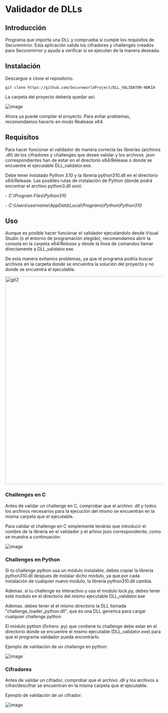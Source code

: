 # Validador de DLLs

## Introducción
Programa que importa una DLL y comprueba si cumple los requisitos de Securemirror.
Esta aplicación valida los cifradores y challenges creados para Securemirror y ayuda a verificar si se ejecutan de la manera deseada.

## Instalación
Descargue o clone el repositorio.
```
git clone https://github.com/SecureworldProject/DLL_VALIDATOR-NOKIA
```
La carpeta del proyecto debería quedar así:

![image](https://user-images.githubusercontent.com/9071577/212648916-f534dcaa-2003-4e4e-9643-3425cd5dbf58.png)

Ahora ya puede compilar el proyecto. Para evitar problemas, recomendamos hacerlo en modo Realease x64.

## Requisitos
Para hacer funcionar el validador de manera correcta las librerías (archivos .dll) de los cifradores y challenges que desee validar y los archivos .json correspondientes han de estar en el directorio x64/Release o donde se encuentre el ejecutable DLL_validator.exe.

Debe tener instalado Python 3.10 y la librería python310.dll en el directorio x64/Release.
Las posibles rutas de instalación de Python (donde podrá encontrar el archivo python3.dll son):

*- C:\Program Files\Python310*

*- C:\Users\username\AppData\Local\Programs\Python\Python310*

## Uso
Aunque es posible hacer funcionar el validador ejecutándolo desde Visual Studio (o el entorno de programación elegido), recomendamos abrir la consola en la carpeta *x64/Release* y desde la línea de comandos llamar directamente a DLL_validator.exe.

De esta manera evitamos problemas, ya que el programa podría buscar archivos en la carpeta donde se encuentra la solución del proyecto y no donde se encuentra el ejecutable.

<img width="663" alt="git2" src="https://user-images.githubusercontent.com/9071577/176378637-0023ebf9-80e1-41eb-8850-f18813485f61.png">

### Challenges en C
Antes de validar un challenge en C, comprobar que el archivo .dll y todos los archivos necesarios para la ejecución del mismo se encuentran en la misma carpeta que el ejecutable.

Para validar el challenge en C simplemente tendrás que introducir el nombre de la librería en el validador y el arhivo json correspondiente, como se muestra a continuación:

![image](https://user-images.githubusercontent.com/9071577/212648121-1cab15b3-e772-45fd-a85d-d4e469ccba8c.png)

### Challenges en Python
Si tu challenge python usa un módulo instalable, debes copiar la librería python310.dll despues de instalar dicho módulo, ya que por cada instalación de cualquier nuevo modulo, la librería python310.dll cambia.

Ademas. si tu challenge es interactivo y usa el modulo lock.py, debes tener este modulo en el directorio del mismo ejecutable DLL_validator.exe

Ademas. debes tener el el mismo directorio la DLL llamada "challenge_loader_python.dll", que es una DLL generica para cargar cualquier challenge python

El módulo python (fichero .py) que contiene tu challenge debe estar en el directorio donde se encuentre el mismo ejecutable (DLL_validator.exe) para que el programa validador pueda encontrarlo.

Ejemplo de validación de un challenge en python:

![image](https://user-images.githubusercontent.com/9071577/212647884-80956db4-fd99-42f4-a2af-17ea2919b3a2.png)


### Cifradores
Antes de validar un cifrador, comprobar que el archivo .dll y los archivos a cifrar/descifrar se encuentran en la misma carpeta que el ejecutable.

Ejemplo de validación de un cifrador:

![image](https://user-images.githubusercontent.com/9071577/212648672-fab0567d-9e36-494c-95e9-271818a656fb.png)


